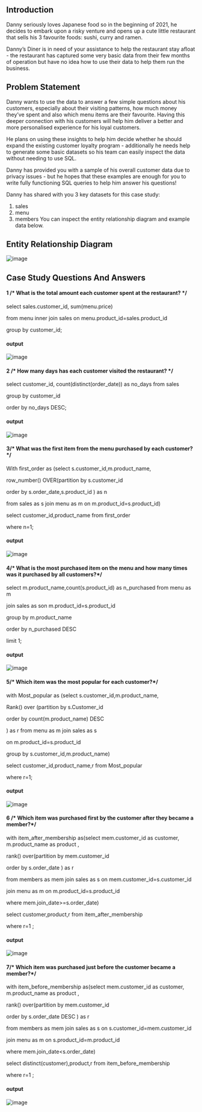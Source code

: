 ## Introduction
Danny seriously loves Japanese food so in the beginning of 2021, he decides to embark upon a risky venture and opens up a cute little restaurant that sells his 3 favourite foods: sushi, curry and ramen.

Danny’s Diner is in need of your assistance to help the restaurant stay afloat - the restaurant has captured some very basic data from their few months of operation but have no idea how to use their data to help them run the business.

## Problem Statement
Danny wants to use the data to answer a few simple questions about his customers, especially about their visiting patterns, how much money they’ve spent and also which menu items are their favourite. Having this deeper connection with his customers will help him deliver a better and more personalised experience for his loyal customers.

He plans on using these insights to help him decide whether he should expand the existing customer loyalty program - additionally he needs help to generate some basic datasets so his team can easily inspect the data without needing to use SQL.

Danny has provided you with a sample of his overall customer data due to privacy issues - but he hopes that these examples are enough for you to write fully functioning SQL queries to help him answer his questions!

Danny has shared with you 3 key datasets for this case study:

1. sales
2. menu
3. members
You can inspect the entity relationship diagram and example data below.

## Entity Relationship Diagram
![image](https://github.com/dreamersz/8-week-sql-challenge/assets/36756199/566af03b-cddd-402a-abac-120c36826927)

## Case Study Questions And Answers

####  1 /* What is the total amount each customer spent at the restaurant? */

select sales.customer_id, sum(menu.price) 

from menu inner join sales  on menu.product_id=sales.product_id

group by customer_id;

#### output
![image](https://github.com/dreamersz/8-week-sql-challenge/assets/36756199/59c8b996-3f7c-4503-b343-41b99cf081f1)

#### 2 /* How many days has each customer visited the restaurant? */

select customer_id, count(distinct(order_date)) as no_days from sales 

group by customer_id

order by no_days DESC;

#### output
![image](https://github.com/dreamersz/8-week-sql-challenge/assets/36756199/1cc0a0ad-376b-40a9-a334-b853442c65d8)
#### 3/* What was the first item from the menu purchased by each customer? */

With first_order as (select s.customer_id,m.product_name,

row_number() OVER(partition by s.customer_id 

order by s.order_date,s.product_id ) as n

from sales as s join menu as m on m.product_id=s.product_id)

select customer_id,product_name from first_order

where n=1;

#### output
![image](https://github.com/dreamersz/8-week-sql-challenge/assets/36756199/8e687e81-87ef-4273-a155-912eee8e0996)
#### 4/* What is the most purchased item on the menu and how many times was it purchased by all customers?*/

select m.product_name,count(s.product_id) as n_purchased from menu as m 

join sales as son m.product_id=s.product_id

group by m.product_name

order by n_purchased DESC

limit 1;

#### output
![image](https://github.com/dreamersz/8-week-sql-challenge/assets/36756199/5eda05fd-4f73-4568-81ce-b15a98f13782)
#### 5/* Which item was the most popular for each customer?*/

with Most_popular as (select s.customer_id,m.product_name,

Rank() over (partition by s.Customer_id 

order by count(m.product_name) DESC

) as r from menu as m join sales as s

on m.product_id=s.product_id

group by s.customer_id,m.product_name)

select customer_id,product_name,r from Most_popular

where r=1;
#### output
![image](https://github.com/dreamersz/8-week-sql-challenge/assets/36756199/e0bca9e2-c5b4-49a6-94c4-3746ffd67d1f)

#### 6 /* Which item was purchased first by the customer after they became a member?*/

with item_after_membership as(select mem.customer_id as customer, m.product_name as product ,

rank() over(partition by mem.customer_id

order by s.order_date ) as r

from members as mem  join sales as s on mem.customer_id=s.customer_id

join  menu as m on m.product_id=s.product_id

where mem.join_date>=s.order_date)

select customer,product,r from item_after_membership

where r=1 ;

#### output
![image](https://github.com/dreamersz/8-week-sql-challenge/assets/36756199/b58e21d2-ff7a-4771-b15b-a1ec3e0e1045)
#### 7/* Which item was purchased just before the customer became a member?*/

with item_before_membership as(select mem.customer_id as customer, m.product_name as product ,

rank() over(partition by mem.customer_id

order by s.order_date DESC ) as r

from members as mem join sales as s on s.customer_id=mem.customer_id

join menu as m on s.product_id=m.product_id

where mem.join_date<s.order_date)

select distinct(customer),product,r from item_before_membership

where r=1 ;
#### output 
![image](https://github.com/dreamersz/8-week-sql-challenge/assets/36756199/a9858d8c-969b-440a-90ae-605cdfe043d2)

 
 
 

 



